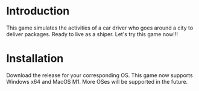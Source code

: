 # Introduction
This game simulates the activities of a car driver who goes around a city to deliver packages. Ready to live as a shiper. Let's try this game now!!!
# Installation
Download the release for your corresponding OS. This game now supports Windows x64 and MacOS M1. More OSes will be supported in the future. 
